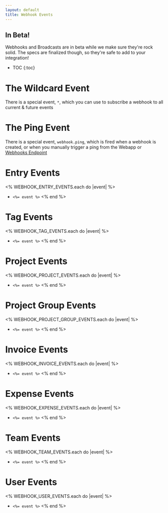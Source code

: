 ```yaml
---
layout: default
title: Webhook Events
---
```


<div class="note warning">
 <h2>In Beta!</h2>
 <p>Webhooks and Broadcasts are in beta while we make sure they're rock solid. The specs are finalized though, so they're safe to add to your integration!</p>
</div>

* TOC
{:toc}

# The Wildcard Event

There is a special event, `*`, which you can use to subscribe a webhook to all current & future events


# The Ping Event

There is a special event, `webhook.ping`, which is fired when a webhook is created, or when you manually trigger a ping from the Webapp or [Webhooks Endpoint](/v2/webhooks/#ping-a-webhook)

# Entry Events

<% WEBHOOK_ENTRY_EVENTS.each do |event| %>
- `<%= event %>`
<% end %>


# Tag Events

<% WEBHOOK_TAG_EVENTS.each do |event| %>
- `<%= event %>`
<% end %>


# Project Events

<% WEBHOOK_PROJECT_EVENTS.each do |event| %>
- `<%= event %>`
<% end %>


# Project Group Events

<% WEBHOOK_PROJECT_GROUP_EVENTS.each do |event| %>
- `<%= event %>`
<% end %>

# Invoice Events

<% WEBHOOK_INVOICE_EVENTS.each do |event| %>
- `<%= event %>`
<% end %>


# Expense Events

<% WEBHOOK_EXPENSE_EVENTS.each do |event| %>
- `<%= event %>`
<% end %>


# Team Events

<% WEBHOOK_TEAM_EVENTS.each do |event| %>
- `<%= event %>`
<% end %>


# User Events

<% WEBHOOK_USER_EVENTS.each do |event| %>
- `<%= event %>`
<% end %>